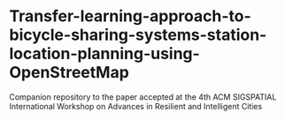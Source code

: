 # Transfer-learning-approach-to-bicycle-sharing-systems-station-location-planning-using-OpenStreetMap
Companion repository to the paper accepted at the 4th ACM SIGSPATIAL International Workshop on Advances in Resilient and Intelligent Cities 
